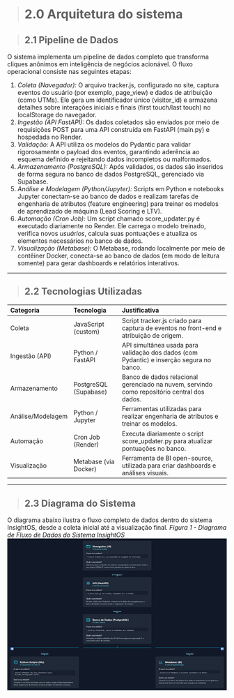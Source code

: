 ># 2.0 Arquitetura do sistema 

>## 2.1 Pipeline de Dados

O sistema implementa um pipeline de dados completo que transforma cliques anônimos em inteligência de negócios acionável. O fluxo operacional consiste nas seguintes etapas:
1.  *Coleta (Navegador):* O arquivo tracker.js, configurado no site, captura eventos do usuário (por exemplo, page_view) e dados de atribuição (como UTMs). Ele gera um identificador único (visitor_id) e armazena detalhes sobre interações iniciais e finais (first touch/last touch) no localStorage do navegador.  
2.  *Ingestão (API FastAPI):* Os dados coletados são enviados por meio de requisições POST para uma API construída em FastAPI (main.py) e hospedada no Render.  
3.  *Validação:* A API utiliza os modelos do Pydantic para validar rigorosamente o payload dos eventos, garantindo aderência ao esquema definido e rejeitando dados incompletos ou malformados.  
4.  *Armazenamento (PostgreSQL):* Após validados, os dados são inseridos de forma segura no banco de dados PostgreSQL, gerenciado via Supabase.  
5.  *Análise e Modelagem (Python/Jupyter):* Scripts em Python e notebooks Jupyter conectam-se ao banco de dados e realizam tarefas de engenharia de atributos (feature engineering) para treinar os modelos de aprendizado de máquina (Lead Scoring e LTV).  
6.  *Automação (Cron Job):* Um script chamado score_updater.py é executado diariamente no Render. Ele carrega o modelo treinado, verifica novos *usuários*, calcula suas pontuações e atualiza os elementos necessários no banco de dados.  
7.  *Visualização (Metabase):* O Metabase, rodando localmente por meio de contêiner Docker, conecta-se ao banco de dados (em modo de leitura somente) para gerar dashboards e relatórios interativos.
---
>## 2.2 Tecnologias Utilizadas
| Categoria         | Tecnologia              | Justificativa                                                                            |
| :---------------- | :---------------------- | :--------------------------------------------------------------------------------------- |
| Coleta            | JavaScript (custom)     | Script tracker.js criado para captura de eventos no front-end e atribuição de origem.    |
| Ingestão (API)    | Python / FastAPI        | API simultânea usada para validação dos dados (com Pydantic) e inserção segura no banco. |
| Armazenamento     | PostgreSQL (Supabase)   | Banco de dados relacional gerenciado na nuvem, servindo como repositório central dos dados. |
| Análise/Modelagem | Python / Jupyter        | Ferramentas utilizadas para realizar engenharia de atributos e treinar os modelos.       |
| Automação         | Cron Job (Render)       | Executa diariamente o script score_updater.py para atualizar pontuações no banco.        |
| Visualização      | Metabase (via Docker)   | Ferramenta de BI open-source, utilizada para criar dashboards e análises visuais.        |
---
>## 2.3 Diagrama do Sistema

O diagrama abaixo ilustra o fluxo completo de dados dentro do sistema InsightOS, desde a coleta inicial até a visualização final.
*Figura 1 - Diagrama de Fluxo de Dados do Sistema InsightOS*
![Diagrama de Fluxo de Dados do Sistema InsightOS](img/arquitetura_fluxo.png)

 
